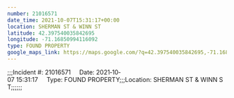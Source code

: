 ```yaml
---
number: 21016571
date_time: 2021-10-07T15:31:17+00:00
location: SHERMAN ST & WINN ST
latitude: 42.397540035842695
longitude: -71.16850994116092
type: FOUND PROPERTY
google_maps_link: https://maps.google.com/?q=42.397540035842695,-71.16850994116092
---
```


;;;Incident #: 21016571     Date: 2021‐10‐07 15:31:17     Type: FOUND PROPERTY;;;Location: SHERMAN ST & WINN ST;;;;;;
